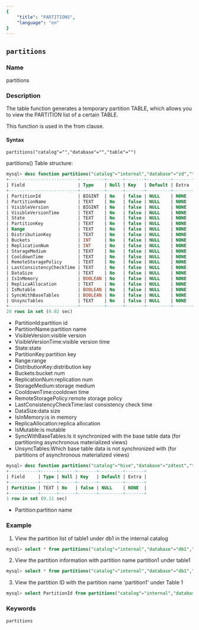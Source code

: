 ```yaml
---
{
    "title": "PARTITIONS",
    "language": "en"
}
---
```


<!--
Licensed to the Apache Software Foundation (ASF) under one
or more contributor license agreements.  See the NOTICE file
distributed with this work for additional information
regarding copyright ownership.  The ASF licenses this file
to you under the Apache License, Version 2.0 (the
"License"); you may not use this file except in compliance
with the License.  You may obtain a copy of the License at

  http://www.apache.org/licenses/LICENSE-2.0

Unless required by applicable law or agreed to in writing,
software distributed under the License is distributed on an
"AS IS" BASIS, WITHOUT WARRANTIES OR CONDITIONS OF ANY
KIND, either express or implied.  See the License for the
specific language governing permissions and limitations
under the License.
-->

## `partitions`

### Name

partitions

### Description

The table function generates a temporary partition TABLE, which allows you to view the PARTITION list of a certain TABLE.

This function is used in the from clause.

#### Syntax

`partitions("catalog"="","database"="","table"="")`

partitions() Table structure:
```sql
mysql> desc function partitions("catalog"="internal","database"="zd","table"="user");
+--------------------------+---------+------+-------+---------+-------+
| Field                    | Type    | Null | Key   | Default | Extra |
+--------------------------+---------+------+-------+---------+-------+
| PartitionId              | BIGINT  | No   | false | NULL    | NONE  |
| PartitionName            | TEXT    | No   | false | NULL    | NONE  |
| VisibleVersion           | BIGINT  | No   | false | NULL    | NONE  |
| VisibleVersionTime       | TEXT    | No   | false | NULL    | NONE  |
| State                    | TEXT    | No   | false | NULL    | NONE  |
| PartitionKey             | TEXT    | No   | false | NULL    | NONE  |
| Range                    | TEXT    | No   | false | NULL    | NONE  |
| DistributionKey          | TEXT    | No   | false | NULL    | NONE  |
| Buckets                  | INT     | No   | false | NULL    | NONE  |
| ReplicationNum           | INT     | No   | false | NULL    | NONE  |
| StorageMedium            | TEXT    | No   | false | NULL    | NONE  |
| CooldownTime             | TEXT    | No   | false | NULL    | NONE  |
| RemoteStoragePolicy      | TEXT    | No   | false | NULL    | NONE  |
| LastConsistencyCheckTime | TEXT    | No   | false | NULL    | NONE  |
| DataSize                 | TEXT    | No   | false | NULL    | NONE  |
| IsInMemory               | BOOLEAN | No   | false | NULL    | NONE  |
| ReplicaAllocation        | TEXT    | No   | false | NULL    | NONE  |
| IsMutable                | BOOLEAN | No   | false | NULL    | NONE  |
| SyncWithBaseTables       | BOOLEAN | No   | false | NULL    | NONE  |
| UnsyncTables             | TEXT    | No   | false | NULL    | NONE  |
+--------------------------+---------+------+-------+---------+-------+
20 rows in set (0.02 sec)
```

* PartitionId:partition id
* PartitionName:partition name
* VisibleVersion:visible version
* VisibleVersionTime:visible version time
* State:state
* PartitionKey:partition key
* Range:range
* DistributionKey:distribution key
* Buckets:bucket num
* ReplicationNum:replication num
* StorageMedium:storage medium
* CooldownTime:cooldown time
* RemoteStoragePolicy:remote storage policy
* LastConsistencyCheckTime:last consistency check time
* DataSize:data size
* IsInMemory:is in memory
* ReplicaAllocation:replica allocation
* IsMutable:is mutable
* SyncWithBaseTables:Is it synchronized with the base table data (for partitioning asynchronous materialized views)
* UnsyncTables:Which base table data is not synchronized with (for partitions of asynchronous materialized views)

```sql
mysql> desc function partitions("catalog"="hive","database"="zdtest","table"="com2");
+-----------+------+------+-------+---------+-------+
| Field     | Type | Null | Key   | Default | Extra |
+-----------+------+------+-------+---------+-------+
| Partition | TEXT | No   | false | NULL    | NONE  |
+-----------+------+------+-------+---------+-------+
1 row in set (0.11 sec)
```

* Partition:partition name

### Example

1. View the partition list of table1 under db1 in the internal catalog

```sql
mysql> select * from partitions("catalog"="internal","database"="db1","table"="table1");
```

2. View the partition information with partition name partition1 under table1

```sql
mysql> select * from partitions("catalog"="internal","database"="db1","table"="table1") where PartitionName = "partition1";
```

3. View the partition ID with the partition name 'partition1' under Table 1

```sql
mysql> select PartitionId from partitions("catalog"="internal","database"="db1","table"="table1") where PartitionName = "partition1";
```

### Keywords

    partitions

